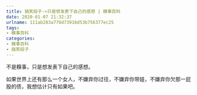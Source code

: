 ```yaml
---
title: 搞笑段子->只是想发表下自己的感想 | 糗事百科
date: 2020-01-07 21:32:37
urlname: 111ab283a776d73916d53b756377ec25
tags: 
- 糗事百科
categories:
- 糗事百科
- 搞笑段子
---
```

不是糗事，只是想发表下自己的感想。

如果世界上还有那么一个女人，不嫌弃你过往，不嫌弃你带娃，不嫌弃你欠那一屁股的债，我想估计只有如果吧。


